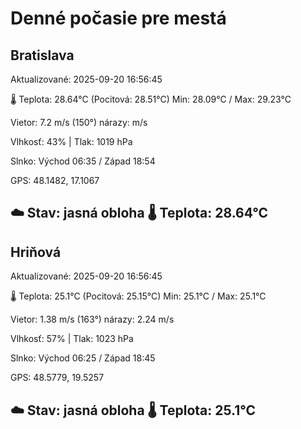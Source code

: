 ﻿# Denné počasie pre mestá

## Bratislava
Aktualizované: 2025-09-20 16:56:45

🌡️ Teplota: 28.64°C 
(Pocitová: 28.51°C)
Min: 28.09°C / Max: 29.23°C

Vietor: 7.2 m/s    (150°) 
nárazy:  m/s

Vlhkosť: 43% | Tlak: 1019 hPa

Slnko: Východ 06:35 / Západ 18:54

GPS: 48.1482, 17.1067

☁️ Stav: jasná obloha        🌡️ Teplota: 28.64°C
---

## Hriňová
Aktualizované: 2025-09-20 16:56:45

🌡️ Teplota: 25.1°C 
(Pocitová: 25.15°C)
Min: 25.1°C / Max: 25.1°C

Vietor: 1.38 m/s (163°)
nárazy: 2.24 m/s

Vlhkosť: 57% | Tlak: 1023 hPa

Slnko: Východ 06:25 / Západ 18:45

GPS: 48.5779, 19.5257

☁️ Stav: jasná obloha        🌡️ Teplota: 25.1°C
---
